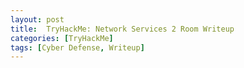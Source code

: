 ```yaml
---
layout: post
title:  TryHackMe: Network Services 2 Room Writeup
categories: [TryHackMe]
tags: [Cyber Defense, Writeup]
---
```

